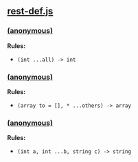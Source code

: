 ## [rest-def.js](rest-def.js)

### [(anonymous)](rest-def.js#L3-11)

__Rules:__ 

  - `(int ...all) -> int`




### [(anonymous)](rest-def.js#L19-25)

__Rules:__ 

  - `(array to = [], * ...others) -> array`




### [(anonymous)](rest-def.js#L32-37)

__Rules:__ 

  - `(int a, int ...b, string c) -> string`


